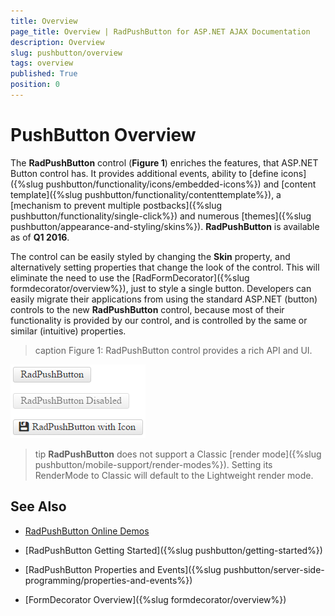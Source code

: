 ```yaml
---
title: Overview
page_title: Overview | RadPushButton for ASP.NET AJAX Documentation
description: Overview
slug: pushbutton/overview
tags: overview
published: True
position: 0
---
```


# PushButton Overview

The **RadPushButton** control (**Figure 1**) enriches the features, that ASP.NET Button control has. It provides additional events, ability to [define icons]({%slug pushbutton/functionality/icons/embedded-icons%}) and [content template]({%slug pushbutton/functionality/contenttemplate%}), a [mechanism to prevent multiple postbacks]({%slug pushbutton/functionality/single-click%}) and numerous [themes]({%slug pushbutton/appearance-and-styling/skins%}). **RadPushButton** is available as of **Q1 2016**. 

The control can be easily styled by changing the **Skin** property, and alternatively setting properties that change the look of the control. This will eliminate the need to use the [RadFormDecorator]({%slug formdecorator/overview%}), just to style a single button. Developers can easily migrate their applications from using the standard ASP.NET (button) controls to the new **RadPushButton** control, because most of their functionality is provided by our control, and is controlled by the same or similar (intuitive) properties.



>caption Figure 1: RadPushButton control provides a rich API and UI.

![RadButton](images/RadPushButtons.png)

<!--
Code that creates Figure 1:
<telerik:RadPushButton runat="server" ID="RadPushButton1" Text="RadPushButton"></telerik:RadPushButton>
<br />
<br />
<telerik:RadPushButton runat="server" ID="RadPushButton2" Text="RadPushButton Disabled" Enabled="false"></telerik:RadPushButton>
<br />
<br />
<telerik:RadPushButton runat="server" ID="RadPushButton3" Text="RadPushButton with Icon">
	<Icon CssClass="rbSave" />
</telerik:RadPushButton>
-->

>tip **RadPushButton** does not support a Classic [render mode]({%slug pushbutton/mobile-support/render-modes%}). Setting its RenderMode to Classic will default to the Lightweight render mode.

## See Also

 * [RadPushButton Online Demos](http://demos.telerik.com/aspnet-ajax/pushbutton/examples/overview/defaultcs.aspx)
 
 * [RadPushButton Getting Started]({%slug pushbutton/getting-started%})
 
 * [RadPushButton Properties and Events]({%slug pushbutton/server-side-programming/properties-and-events%})
 
 * [FormDecorator Overview]({%slug formdecorator/overview%})